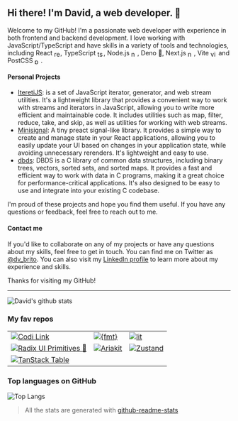 <!--
**davbrito/davbrito** is a ✨ _special_ ✨ repository because its \`README.md\` (this file) appears on your GitHub profile.

Here are some ideas to get you started:

- 🔭 I’m currently working on ...
- 🌱 I’m currently learning ...
- 👯 I’m looking to collaborate on ...
- 🤔 I’m looking for help with ...
- 💬 Ask me about ...
- 📫 How to reach me: ...
- 😄 Pronouns: ...
- ⚡ Fun fact: ...
-->

## Hi there! I'm David, a web developer. 👋

Welcome to my GitHub! I'm a passionate web developer with experience in both
frontend and backend development. I love working with JavaScript/TypeScript and
have skills in a variety of tools and technologies, including React
<img src="https://github.com/gilbarbara/logos/raw/main/logos/react.svg" alt="react" style="width:1em;height:1em;vertical-align:middle;"/>,
TypeScript
<img src="https://raw.githubusercontent.com/gilbarbara/logos/main/logos/typescript-icon-round.svg" alt="ts" style="width:1em;height:1em;vertical-align:middle;"/>,
Node.js
<img src="https://raw.githubusercontent.com/gilbarbara/logos/main/logos/nodejs-icon.svg" alt="node" style="width:1em;height:1em;vertical-align:middle;"/>,
Deno 🦕, Next.js
<img src="https://github.com/gilbarbara/logos/raw/main/logos/nextjs-icon.svg" alt="nextjs" style="width:1em;height:1em;vertical-align:middle;"/>,
Vite
<img src="https://vitejs.dev/logo.svg" alt="vite" style="width:1em;height:1em;vertical-align:middle;"/>
and PostCSS
<img src="https://github.com/postcss/brand/raw/master/dist/postcss-logo-symbol.svg" alt="postcss" style="width:1em;height:1em;vertical-align:middle;"/>.

#### Personal Projects

- [IteretiJS](https://github.com/davbrito/iteretijs): is a set of JavaScript
  iterator, generator, and web stream utilities. It's a lightweight library that
  provides a convenient way to work with streams and iterators in JavaScript,
  allowing you to write more efficient and maintainable code. It includes
  utilities such as map, filter, reduce, take, and skip, as well as utilities
  for working with web streams.
- [Minisignal](https://github.com/davbrito/minisignal): A tiny preact
  signal-like library. It provides a simple way to create and manage state in
  your React applications, allowing you to easily update your UI based on
  changes in your application state, while avoiding unnecessary rerenders. It's
  lightweight and easy to use.
- [dbds](https://github.com/davbrito/dbds): DBDS is a C library of common data
  structures, including binary trees, vectors, sorted sets, and sorted maps. It
  provides a fast and efficient way to work with data in C programs, making it a
  great choice for performance-critical applications. It's also designed to be
  easy to use and integrate into your existing C codebase.

I'm proud of these projects and hope you find them useful. If you have any
questions or feedback, feel free to reach out to me.

#### Contact me

If you'd like to collaborate on any of my projects or have any questions about
my skills, feel free to get in touch. You can find me on Twitter as
[@dv_brito](https://twitter.com/dv_brito). You can also visit my
[LinkedIn profile](https://www.linkedin.com/in/dv-brito/) to learn more about my
experience and skills.

Thanks for visiting my GitHub!

---

![David's github stats](https://github-readme-stats.vercel.app/api/?username=davbrito&show_icons=true)

### My fav repos

<table><tr><td><a href="https://github.com/midudev/codi.link"><img src="https://github-readme-stats.vercel.app/api/pin/?username=midudev&repo=codi.link" alt="Codi Link" /></a></td><td><a href="https://github.com/fmtlib/fmt"><img src="https://github-readme-stats.vercel.app/api/pin/?username=fmtlib&repo=fmt" alt="{fmt}" /></a></td><td><a href="https://github.com/lit/lit"><img src="https://github-readme-stats.vercel.app/api/pin/?username=lit&repo=lit" alt="lit" /></a></td></tr><tr><td><a href="https://github.com/radix-ui/primitives"><img src="https://github-readme-stats.vercel.app/api/pin/?username=radix-ui&repo=primitives" alt="Radix UI Primitives 💖" /></a></td><td><a href="https://github.com/ariakit/ariakit"><img src="https://github-readme-stats.vercel.app/api/pin/?username=ariakit&repo=ariakit" alt="Ariakit" /></a></td><td><a href="https://github.com/pmndrs/zustand"><img src="https://github-readme-stats.vercel.app/api/pin/?username=pmndrs&repo=zustand" alt="Zustand" /></a></td></tr><tr><td><a href="https://github.com/TanStack/table"><img src="https://github-readme-stats.vercel.app/api/pin/?username=TanStack&repo=table" alt="TanStack Table" /></a></td></tr></table>

### Top languages on GitHub

![Top Langs](https://github-readme-stats.vercel.app/api/top-langs/?username=davbrito&langs_count=6&layout=compact)

> All the stats are generated with
> [github-readme-stats](https://github.com/anuraghazra/github-readme-stats)
